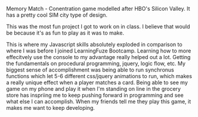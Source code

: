Memory Match - Conentration game modelled after HBO's Silicon Valley. It has a pretty cool SIM city type of design. 

This was the most fun project I got to work on in class. I believe that would be because it's as fun to play as it was to make.

This is where my Javascript skills absolutely exploded in comparison to where I was before I joined LearningFuze Bootcamp. Learning how to more effecitvely use the console to my advantage really helped out a lot. Getting the fundamentals on procedural programming, jquery, logic flow, etc. My biggest sense of accomplishment was being able to run synchronus functions which let 5-6 different css/jquery animations to run, which makes a really unique effect when a player matches a card. Being able to see my game on my phone and play it when I'm standing on line in the grocery store has inspriing me to keep pushing forward in programming and see what else I can accomplish. When my friends tell me they play this game, it makes me want to keep developing.

